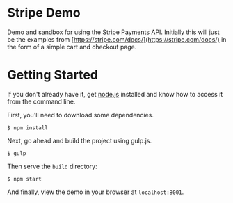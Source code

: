 # Stripe Demo
Demo and sandbox for using the Stripe Payments API. Initially this will just be the examples from [https://stripe.com/docs/](https://stripe.com/docs/) in the form of a simple cart and checkout page.

# Getting Started
If you don't already have it, get [node.js](https://nodejs.org/en/) installed and know how to access it from the command line.

First, you'll need to download some dependencies.
```shell
$ npm install
```

Next, go ahead and build the project using gulp.js.
```shell
$ gulp
```

Then serve the `build` directory:
```shell
$ npm start
```

And finally, view the demo in your browser at `localhost:8001`.
